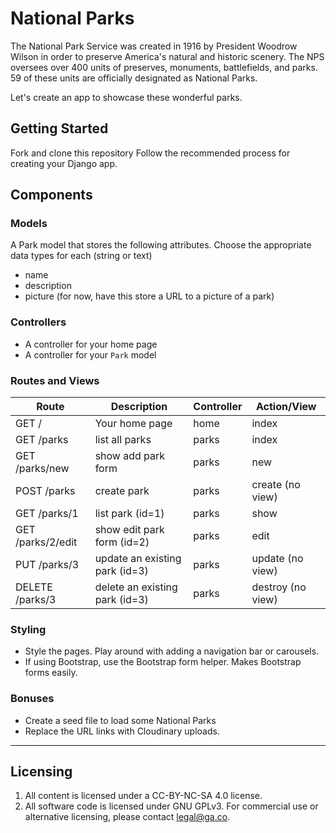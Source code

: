 # National Parks

The National Park Service was created in 1916 by President Woodrow Wilson in order to preserve America's natural and historic scenery. The NPS oversees over 400 units of preserves, monuments, battlefields, and parks. 59 of these units are officially designated as National Parks.

Let's create an app to showcase these wonderful parks.

## Getting Started

Fork and clone this repository
Follow the recommended process for creating your Django app.

## Components

### Models
A Park model that stores the following attributes. Choose the appropriate data
types for each (string or text) 
- name
- description
- picture (for now, have this store a URL to a picture of a park)

### Controllers
- A controller for your home page
- A controller for your `Park` model

### Routes and Views
| Route             | Description                    | Controller | Action/View       |
| -------           | -----                          | ----       | -----             |
| GET /             | Your home page                 | home       | index             |
| GET /parks        | list all parks                 | parks      | index             |
| GET /parks/new    | show add park form             | parks      | new               |
| POST /parks       | create park                    | parks      | create (no view)  |
| GET /parks/1      | list park (id=1)               | parks      | show              |
| GET /parks/2/edit | show edit park form (id=2)     | parks      | edit              |
| PUT /parks/3      | update an existing park (id=3) | parks      | update (no view)  |
| DELETE /parks/3   | delete an existing park (id=3) | parks      | destroy (no view) |

### Styling
- Style the pages. Play around with adding a navigation bar or carousels.
- If using Bootstrap, use the Bootstrap form helper. Makes Bootstrap forms easily.

### Bonuses
- Create a seed file to load some National Parks
- Replace the URL links with Cloudinary uploads.

---

## Licensing
1. All content is licensed under a CC-BY-NC-SA 4.0 license.
2. All software code is licensed under GNU GPLv3. For commercial use or alternative licensing, please contact legal@ga.co.
